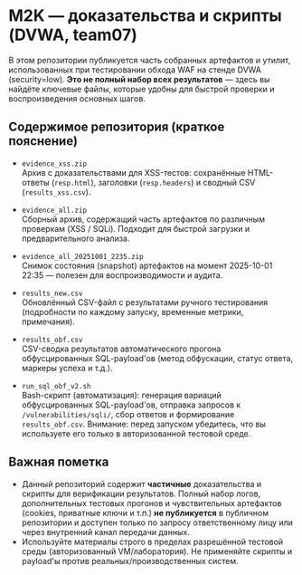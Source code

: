 # M2K — доказательства и скрипты (DVWA, team07)

В этом репозитории публикуется часть собранных артефактов и утилит, использованных при тестировании обхода WAF на стенде DVWA (security=low). **Это не полный набор всех результатов** — здесь вы найдёте ключевые файлы, которые удобны для быстрой проверки и воспроизведения основных шагов.

## Содержимое репозитория (краткое пояснение)

- `evidence_xss.zip`  
  Архив с доказательствами для XSS-тестов: сохранённые HTML-ответы (`resp.html`), заголовки (`resp.headers`) и сводный CSV (`results_xss.csv`).

- `evidence_all.zip`  
  Сборный архив, содержащий часть артефактов по различным проверкам (XSS / SQLi). Подходит для быстрой загрузки и предварительного анализа.

- `evidence_all_20251001_2235.zip`  
  Снимок состояния (snapshot) артефактов на момент 2025-10-01 22:35 — полезен для воспроизводимости и аудита.

- `results_new.csv`  
  Обновлённый CSV-файл с результатами ручного тестирования (подробности по каждому запуску, временные метрики, примечания).

- `results_obf.csv`  
  CSV-сводка результатов автоматического прогона обфусцированных SQL-payload'ов (метод обфускации, статус ответа, маркеры успеха и т.д.).

- `run_sql_obf_v2.sh`  
  Bash-скрипт (автоматизация): генерация вариаций обфусцированных SQL-payload'ов, отправка запросов к `/vulnerabilities/sqli/`, сбор ответов и формирование `results_obf.csv`. Внимание: перед запуском убедитесь, что вы используете его только в авторизованной тестовой среде.

## Важная пометка
- Данный репозиторий содержит **частичные** доказательства и скрипты для верификации результатов. Полный набор логов, дополнительных тестовых прогонов и чувствительных артефактов (cookies, приватные ключи и т.п.) **не публикуется** в публичном репозитории и доступен только по запросу ответственному лицу или через внутренний канал передачи данных.
- Используйте материалы строго в пределах разрешённой тестовой среды (авторизованный VM/лаборатория). Не применяйте скрипты и payload'ы против реальных/производственных систем.

